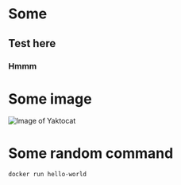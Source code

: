 # Some
## Test here
### Hmmm

# Some image

![Image of Yaktocat](https://octodex.github.com/images/yaktocat.png)

# Some random command

```
docker run hello-world

```
